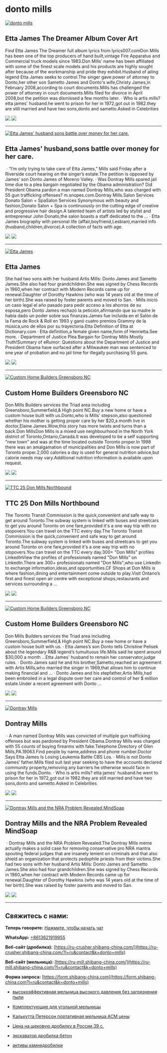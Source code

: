 # donto mills

<a href="https://swt.shibang-china.com/?l=ru&img&k=donto+mills" target="_blank">![donto mills](http://static.shibang-china.com/all-800x300/1464.jpg)</a>

## Etta James The Dreamer Album Cover Art
Find Etta James The Dreamer full album lyrics from lyrics007.comDon Mills has been one of the top producers of hand built,vintage Fire Apparatus and Commercial truck models since 1983.Don Mills’ name has been affiliated with some of the finest scale models and his products are highly sought after because of the workmanship and pride they exhibit.Husband of ailing legend Etta James seeks to control.The singer gave power of attorney to Donto,her other son Sametto James and Donto's wife,Christy James,in February 2008,according to court documents.Mills has challenged the power of attorney in court documents.Mills filed for divorce in April 2008,but the petition was dismissed a few months later.&nbsp;&#0183;&#32;Who is artis mills? etta james' husband.he went to prison for her in 1972,got out in 1982.they are still married and have two sons,donto and sametto.Asked in Celebrities


<a href="https://whatsapp.shibangsoft.com/WhatsApp.php" target="_blank" title="WhatsApp">![](http://static.shibang-china.com/icon/whatsapp.png)</a> <a href="https://swt.shibang-china.com/?l=ru&icon&k=donto+mills" target="_blank">![](http://static.shibang-china.com/icon/chat-ru.png)</a>

---

<a href="https://swt.shibang-china.com/?l=ru&img&k=donto+mills" target="_blank">![Etta James' husband,sons battle over money for her care.](http://static.shibang-china.com/all-800x300/453.jpg)</a>

## Etta James' husband,sons battle over money for her care.
&nbsp;&#0183;&#32;“I’m only trying to take care of Etta James,” Mills said Friday after a Riverside court hearing on the singer’s estate.The petition is opposed by James’ son Donto James of Moreno Valley.&nbsp;&#0183;&#32;Was Dontray Mills spared jail time due to a plea bargain negotiated by the Obama administration? Did President Obama pardon a man named Dontray Mills,who was charged with 55 gun trafficking offenses? m.snopes.com.Dontray Mills.Salon Services Donato Salon + SpaSalon Services Synonymous with beauty and fashion,Donato Salon + Spa is continuously on the cutting edge of creative and progressive hair design.A talented team of artists led by stylist and entrepreneur John Donato,the salon boasts a staff dedicated to the …&nbsp;&#0183;&#32;Etta James biography with personal life (affair,boyfriend,Lesbian),married info (husband,children,divorce).A collection of facts with age.


<a href="https://whatsapp.shibangsoft.com/WhatsApp.php" target="_blank" title="WhatsApp">![](http://static.shibang-china.com/icon/whatsapp.png)</a> <a href="https://swt.shibang-china.com/?l=ru&icon&k=donto+mills" target="_blank">![](http://static.shibang-china.com/icon/chat-ru.png)</a>

---

<a href="https://swt.shibang-china.com/?l=ru&img&k=donto+mills" target="_blank">![Etta James](http://static.shibang-china.com/all-800x300/921.jpg)</a>

## Etta James
She had two sons with her husband Artis Mills: Donto James and Sametto James.She also had four grandchildren.She was signed by Chess Records in 1960,when her contract with Modern Records came up for renewal.Daughter of Dorothy Hawkins (who was 14 years old at the time of her birth).She was raised by foster parents and moved to San.&nbsp;&#0183;&#32;Mills inici&#243; un caso legal el a&#241;o pasado para pedir acceso a los ahorros de su esposa,pero Donto James rechaz&#243; la petici&#243;n,afirmando que su madre le hab&#237;a dado un poder sobre sus finanzas.James fue incluida en el Sal&#243;n de la Fama de Rock &amp; Roll en 1993 y gan&#243; cuatro premios Grammy de la m&#250;sica,uno de ellos por su trayectoria.Etta Definition of Etta at Dictionary.com&nbsp;&#0183;&#32;Etta definition,a female given name,form of Henrietta.See more.&nbsp;&#0183;&#32;Department of Justice Plea Bargain for Dontray Mills Mostly Truth!Summary of eRumor: Questions about the Department of Justice and President Obama have surfaced after a Milwaukee man was sentenced to one year of probation and no jail time for illegally purchasing 55 guns.


<a href="https://whatsapp.shibangsoft.com/WhatsApp.php" target="_blank" title="WhatsApp">![](http://static.shibang-china.com/icon/whatsapp.png)</a> <a href="https://swt.shibang-china.com/?l=ru&icon&k=donto+mills" target="_blank">![](http://static.shibang-china.com/icon/chat-ru.png)</a>

---

<a href="https://swt.shibang-china.com/?l=ru&img&k=donto+mills" target="_blank">![Custom Home Builders Greensboro NC](http://static.shibang-china.com/all-800x300/165.jpg)</a>

## Custom Home Builders Greensboro NC
Don Mills Builders services the Triad area including Greensboro,Summerfield,&amp; High point NC.Buy a new home or have a custom house built with us.Donto,who is Mills' stepson,also questioned whether his mother is getting proper care by her $20,a month live in doctor,Elaine James.Wow,this story has more twists and turns than a back.Don MillsDon Mills is a mixed use neighbourhood in the North York district of Toronto,Ontario,Canada.It was developed to be a self supporting &quot;new town&quot; and was at the time located outside Toronto proper.In 1998 there was an amalgamation of municipalities and Don Mills is now part of Toronto proper.2,000 calories a day is used for general nutrition advice,but calorie needs may vary.Additional nutrition information is available upon request.


<a href="https://whatsapp.shibangsoft.com/WhatsApp.php" target="_blank" title="WhatsApp">![](http://static.shibang-china.com/icon/whatsapp.png)</a> <a href="https://swt.shibang-china.com/?l=ru&icon&k=donto+mills" target="_blank">![](http://static.shibang-china.com/icon/chat-ru.png)</a>

---

<a href="https://swt.shibang-china.com/?l=ru&img&k=donto+mills" target="_blank">![TTC 25 Don Mills Northbound](http://static.shibang-china.com/all-800x300/1280.jpg)</a>

## TTC 25 Don Mills Northbound
The Toronto Transit Commission is the quick,convenient and safe way to get around Toronto.The subway system is linked with buses and streetcars to get you around Toronto on one fare,provided it's a one way trip with no stopovers.You can travel on the TTC every day.The Toronto Transit Commission is the quick,convenient and safe way to get around Toronto.The subway system is linked with buses and streetcars to get you around Toronto on one fare,provided it's a one way trip with no stopovers.You can travel on the TTC every day.300+ &quot;Don Mills&quot; profiles LinkedInView the profiles of professionals named &quot;Don Mills&quot; on LinkedIn.There are 300+ professionals named &quot;Don Mills&quot;,who use LinkedIn to exchange information,ideas,and opportunities.CF Shops at Don Mills is where fashion,dining and entertainment come outside to play.Visit Ontario’s first and finest open air centre with exceptional shops,restaurants and services surrounding a …


<a href="https://whatsapp.shibangsoft.com/WhatsApp.php" target="_blank" title="WhatsApp">![](http://static.shibang-china.com/icon/whatsapp.png)</a> <a href="https://swt.shibang-china.com/?l=ru&icon&k=donto+mills" target="_blank">![](http://static.shibang-china.com/icon/chat-ru.png)</a>

---

<a href="https://swt.shibang-china.com/?l=ru&img&k=donto+mills" target="_blank">![Custom Home Builders Greensboro NC](http://static.shibang-china.com/all-800x300/827.jpg)</a>

## Custom Home Builders Greensboro NC
Don Mills Builders services the Triad area including Greensboro,Summerfield,&amp; High point NC.Buy a new home or have a custom house built with us.&nbsp;&#0183;&#32;Etta James’s son Donto tells Christine Pelisek about the legendary R&amp;B legend’s tumultuous life.Mills said he spent around $30,000 a month …Etta James' husband to remain her conservator,judge rules.&nbsp;&#0183;&#32;Donto James said he and his brother,Sametto,reached an agreement with Artis Mills,who married the singer in 1969,that allows him to continue making financial and …&nbsp;&#0183;&#32;Donto James and his stepfather,Artis Mills,had been embroiled in a legal dispute over her care and control of her $ million estate.Under a recent agreement with Donto …


<a href="https://whatsapp.shibangsoft.com/WhatsApp.php" target="_blank" title="WhatsApp">![](http://static.shibang-china.com/icon/whatsapp.png)</a> <a href="https://swt.shibang-china.com/?l=ru&icon&k=donto+mills" target="_blank">![](http://static.shibang-china.com/icon/chat-ru.png)</a>

---

<a href="https://swt.shibang-china.com/?l=ru&img&k=donto+mills" target="_blank">![Dontray Mills](http://static.shibang-china.com/all-800x300/789.jpg)</a>

## Dontray Mills
&nbsp;&#0183;&#32;A man named Dontray Mills was convicted of multiple gun trafficking offenses but was pardoned by President Obama.Dontray Mills was charged with 55 counts of buying firearms with fake.Telephone Directory of Glen Mills,PA.19063.Find people by name,address and phone number.Doctor Says Etta James Is Losing Leukemia Battle CBS Los.&nbsp;&#0183;&#32;Mills is not Donto James’ father.Mills filed suit last year seeking to have the accounts declared community property,removing any barriers he otherwise would face in using the funds.Donto.&nbsp;&#0183;&#32;Who is artis mills? etta james' husband.he went to prison for her in 1972,got out in 1982.they are still married and have two sons,donto and sametto.Asked in Celebrities


<a href="https://whatsapp.shibangsoft.com/WhatsApp.php" target="_blank" title="WhatsApp">![](http://static.shibang-china.com/icon/whatsapp.png)</a> <a href="https://swt.shibang-china.com/?l=ru&icon&k=donto+mills" target="_blank">![](http://static.shibang-china.com/icon/chat-ru.png)</a>

---

<a href="https://swt.shibang-china.com/?l=ru&img&k=donto+mills" target="_blank">![Dontray Mills and the NRA Problem Revealed MindSoap](http://static.shibang-china.com/all-800x300/261.jpg)</a>

## Dontray Mills and the NRA Problem Revealed MindSoap
&nbsp;&#0183;&#32;Dontray Mills and the NRA Problem Revealed.The Dontray Mills meme actually makes a solid case for removing conservative pro NRA mantra spouting federal judges that are insanely lenient on criminals and that also shield an organization that protects pedophile priests from their victims.She had two sons with her husband Artis Mills: Donto James and Sametto James.She also had four grandchildren.She was signed by Chess Records in 1960,when her contract with Modern Records came up for renewal.Daughter of Dorothy Hawkins (who was 14 years old at the time of her birth).She was raised by foster parents and moved to San.

<a href="https://whatsapp.shibangsoft.com/WhatsApp.php" target="_blank" title="WhatsApp">![](http://static.shibang-china.com/icon/whatsapp.png)</a> <a href="https://swt.shibang-china.com/?l=ru&icon&k=donto+mills" target="_blank">![](http://static.shibang-china.com/icon/chat-ru.png)</a>

---
## Свяжитесь с нами:

**Теперь говорите:** [Нажмите, чтобы начать чат](https://swt.shibang-china.com?l=ru&contact&k=donto+mills)

**WhatsApp:**  [+8613621919955](https://whatsapp.shibangsoft.com/WhatsApp.php)

**Веб-сайт (дробилка):** [https://ru-crusher.shibang-china.com/](https://ru-crusher.shibang-china.com/?l=ru&contact&k=donto+mills)

**Веб-сайт (мельница):** [https://ru-mill.shibang-china.com/](https://ru-mill.shibang-china.com/?l=ru&contact&k=donto+mills)

**Форма запроса:** [https://form.shibang-china.com](https://form.shibang-china.com?l=ru&contact&k=donto+mills)

* [высокоэффективная мельница высокого давления без загрязнения пыли](../134/%D0%B2%D1%8B%D1%81%D0%BE%D0%BA%D0%BE%D1%8D%D1%84%D1%84%D0%B5%D0%BA%D1%82%D0%B8%D0%B2%D0%BD%D0%B0%D1%8F%20%D0%BC%D0%B5%D0%BB%D1%8C%D0%BD%D0%B8%D1%86%D0%B0%20%D0%B2%D1%8B%D1%81%D0%BE%D0%BA%D0%BE%D0%B3%D0%BE%20%D0%B4%D0%B0%D0%B2%D0%BB%D0%B5%D0%BD%D0%B8%D1%8F%20%D0%B1%D0%B5%D0%B7%20%D0%B7%D0%B0%D0%B3%D1%80%D1%8F%D0%B7%D0%BD%D0%B5%D0%BD%D0%B8%D1%8F%20%D0%BF%D1%8B%D0%BB%D0%B8.md)

* [Комплектующие для угольной мельницы](../132/%D0%9A%D0%BE%D0%BC%D0%BF%D0%BB%D0%B5%D0%BA%D1%82%D1%83%D1%8E%D1%89%D0%B8%D0%B5%20%D0%B4%D0%BB%D1%8F%20%D1%83%D0%B3%D0%BE%D0%BB%D1%8C%D0%BD%D0%BE%D0%B9%20%D0%BC%D0%B5%D0%BB%D1%8C%D0%BD%D0%B8%D1%86%D1%8B.md)

* [Калькутта Петерсон портативная мельница АСМ цены](../135/%D0%9A%D0%B0%D0%BB%D1%8C%D0%BA%D1%83%D1%82%D1%82%D0%B0%20%D0%9F%D0%B5%D1%82%D0%B5%D1%80%D1%81%D0%BE%D0%BD%20%D0%BF%D0%BE%D1%80%D1%82%D0%B0%D1%82%D0%B8%D0%B2%D0%BD%D0%B0%D1%8F%20%D0%BC%D0%B5%D0%BB%D1%8C%D0%BD%D0%B8%D1%86%D0%B0%20%D0%90%D0%A1%D0%9C%20%D1%86%D0%B5%D0%BD%D1%8B.md)

* [Цена на щековую дробилку в России 39 с.](../134/%D0%A6%D0%B5%D0%BD%D0%B0%20%D0%BD%D0%B0%20%D1%89%D0%B5%D0%BA%D0%BE%D0%B2%D1%83%D1%8E%20%D0%B4%D1%80%D0%BE%D0%B1%D0%B8%D0%BB%D0%BA%D1%83%20%D0%B2%20%D0%A0%D0%BE%D1%81%D1%81%D0%B8%D0%B8%2039%20%D1%81..md)

* [экскаватор дробилка бетон](../132/%D1%8D%D0%BA%D1%81%D0%BA%D0%B0%D0%B2%D0%B0%D1%82%D0%BE%D1%80%20%D0%B4%D1%80%D0%BE%D0%B1%D0%B8%D0%BB%D0%BA%D0%B0%20%D0%B1%D0%B5%D1%82%D0%BE%D0%BD.md)

* [активы камнедробилки](../134/%D0%B0%D0%BA%D1%82%D0%B8%D0%B2%D1%8B%20%D0%BA%D0%B0%D0%BC%D0%BD%D0%B5%D0%B4%D1%80%D0%BE%D0%B1%D0%B8%D0%BB%D0%BA%D0%B8.md)